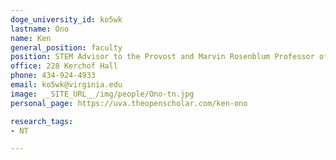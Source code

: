 ```yaml
---
doge_university_id: ko5wk
lastname: Ono
name: Ken
general_position: faculty
position: STEM Advisor to the Provost and Marvin Rosenblum Professor of Mathematics
office: 228 Kerchof Hall 
phone: 434-924-4933
email: ko5wk@virginia.edu
image: __SITE_URL__/img/people/Ono-tn.jpg
personal_page: https://uva.theopenscholar.com/ken-ono

research_tags:
- NT

---
```

